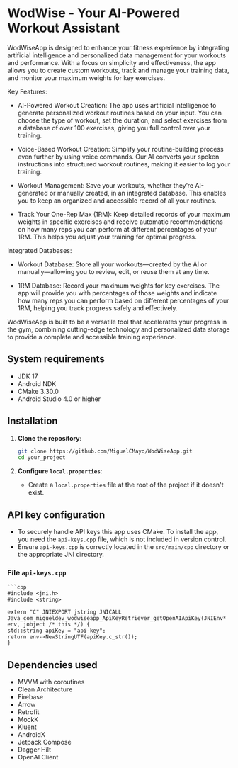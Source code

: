 # WodWise - Your AI-Powered Workout Assistant
WodWiseApp is designed to enhance your fitness experience by integrating artificial intelligence and personalized data management for your workouts and performance. With a focus on simplicity and effectiveness, the app allows you to create custom workouts, track and manage your training data, and monitor your maximum weights for key exercises.

Key Features:
- AI-Powered Workout Creation: The app uses artificial intelligence to generate personalized workout routines based on your input. You can choose the type of workout, set the duration, and select exercises from a database of over 100 exercises, giving you full control over your training.

- Voice-Based Workout Creation: Simplify your routine-building process even further by using voice commands. Our AI converts your spoken instructions into structured workout routines, making it easier to log your training.

- Workout Management: Save your workouts, whether they’re AI-generated or manually created, in an integrated database. This enables you to keep an organized and accessible record of all your routines.

- Track Your One-Rep Max (1RM): Keep detailed records of your maximum weights in specific exercises and receive automatic recommendations on how many reps you can perform at different percentages of your 1RM. This helps you adjust your training for optimal progress.

Integrated Databases:
- Workout Database: Store all your workouts—created by the AI or manually—allowing you to review, edit, or reuse them at any time.

- 1RM Database: Record your maximum weights for key exercises. The app will provide you with percentages of those weights and indicate how many reps you can perform based on different percentages of your 1RM, helping you track progress safely and effectively.

WodWiseApp is built to be a versatile tool that accelerates your progress in the gym, combining cutting-edge technology and personalized data storage to provide a complete and accessible training experience.

## System requirements

- JDK 17
- Android NDK
- CMake 3.30.0
- Android Studio 4.0 or higher

## Installation

1. **Clone the repository**:
    ```bash
    git clone https://github.com/MiguelCMayo/WodWiseApp.git
    cd your_project
    ```

2. **Configure `local.properties`**:
    - Create a `local.properties` file at the root of the project if it doesn't exist.

## API key configuration

- To securely handle API keys this app uses CMake. To install the app, you need the `api-keys.cpp` file, which is not included in version control.
- Ensure `api-keys.cpp` is correctly located in the `src/main/cpp` directory or the appropriate JNI directory.

### File `api-keys.cpp`

    ```cpp
    #include <jni.h>
    #include <string>

    extern "C" JNIEXPORT jstring JNICALL
    Java_com_migueldev_wodwiseapp_ApiKeyRetriever_getOpenAIApiKey(JNIEnv* env, jobject /* this */) {
    std::string apiKey = "api-key";
    return env->NewStringUTF(apiKey.c_str());
    }

## Dependencies used

- MVVM with coroutines
- Clean Architecture
- Firebase
- Arrow
- Retrofit
- MockK
- Kluent
- AndroidX
- Jetpack Compose
- Dagger Hilt
- OpenAI Client
